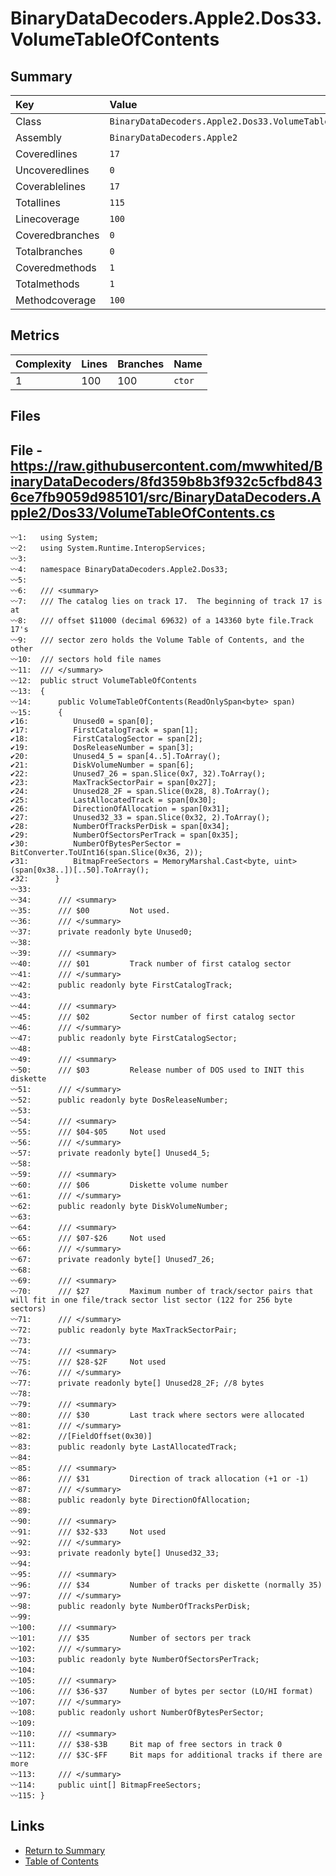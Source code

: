 ﻿# BinaryDataDecoders.Apple2.Dos33.VolumeTableOfContents

## Summary

| Key             | Value                                                   |
| :-------------- | :------------------------------------------------------ |
| Class           | `BinaryDataDecoders.Apple2.Dos33.VolumeTableOfContents` |
| Assembly        | `BinaryDataDecoders.Apple2`                             |
| Coveredlines    | `17`                                                    |
| Uncoveredlines  | `0`                                                     |
| Coverablelines  | `17`                                                    |
| Totallines      | `115`                                                   |
| Linecoverage    | `100`                                                   |
| Coveredbranches | `0`                                                     |
| Totalbranches   | `0`                                                     |
| Coveredmethods  | `1`                                                     |
| Totalmethods    | `1`                                                     |
| Methodcoverage  | `100`                                                   |

## Metrics

| Complexity | Lines | Branches | Name    |
| :--------- | :---- | :------- | :------ |
| 1          | 100   | 100      | `ctor`  |

## Files

## File - https://raw.githubusercontent.com/mwwhited/BinaryDataDecoders/8fd359b8b3f932c5cfbd8436ce7fb9059d985101/src/BinaryDataDecoders.Apple2/Dos33/VolumeTableOfContents.cs

```CSharp
〰1:   using System;
〰2:   using System.Runtime.InteropServices;
〰3:   
〰4:   namespace BinaryDataDecoders.Apple2.Dos33;
〰5:   
〰6:   /// <summary>
〰7:   /// The catalog lies on track 17.  The beginning of track 17 is at
〰8:   /// offset $11000 (decimal 69632) of a 143360 byte file.Track 17's
〰9:   /// sector zero holds the Volume Table of Contents, and the other
〰10:  /// sectors hold file names
〰11:  /// </summary>
〰12:  public struct VolumeTableOfContents
〰13:  {
〰14:      public VolumeTableOfContents(ReadOnlySpan<byte> span)
〰15:      {
✔16:          Unused0 = span[0];
✔17:          FirstCatalogTrack = span[1];
✔18:          FirstCatalogSector = span[2];
✔19:          DosReleaseNumber = span[3];
✔20:          Unused4_5 = span[4..5].ToArray();
✔21:          DiskVolumeNumber = span[6];
✔22:          Unused7_26 = span.Slice(0x7, 32).ToArray();
✔23:          MaxTrackSectorPair = span[0x27];
✔24:          Unused28_2F = span.Slice(0x28, 8).ToArray();
✔25:          LastAllocatedTrack = span[0x30];
✔26:          DirectionOfAllocation = span[0x31];
✔27:          Unused32_33 = span.Slice(0x32, 2).ToArray();
✔28:          NumberOfTracksPerDisk = span[0x34];
✔29:          NumberOfSectorsPerTrack = span[0x35];
✔30:          NumberOfBytesPerSector = BitConverter.ToUInt16(span.Slice(0x36, 2));
✔31:          BitmapFreeSectors = MemoryMarshal.Cast<byte, uint>(span[0x38..])[..50].ToArray();
✔32:      }
〰33:  
〰34:      /// <summary>
〰35:      /// $00         Not used.
〰36:      /// </summary>
〰37:      private readonly byte Unused0;
〰38:  
〰39:      /// <summary>
〰40:      /// $01         Track number of first catalog sector
〰41:      /// </summary>
〰42:      public readonly byte FirstCatalogTrack;
〰43:  
〰44:      /// <summary>
〰45:      /// $02         Sector number of first catalog sector
〰46:      /// </summary>
〰47:      public readonly byte FirstCatalogSector;
〰48:  
〰49:      /// <summary>
〰50:      /// $03         Release number of DOS used to INIT this diskette
〰51:      /// </summary>
〰52:      public readonly byte DosReleaseNumber;
〰53:  
〰54:      /// <summary>
〰55:      /// $04-$05     Not used
〰56:      /// </summary>
〰57:      private readonly byte[] Unused4_5;
〰58:  
〰59:      /// <summary>
〰60:      /// $06         Diskette volume number
〰61:      /// </summary>
〰62:      public readonly byte DiskVolumeNumber;
〰63:  
〰64:      /// <summary>
〰65:      /// $07-$26     Not used
〰66:      /// </summary>
〰67:      private readonly byte[] Unused7_26;
〰68:  
〰69:      /// <summary>
〰70:      /// $27         Maximum number of track/sector pairs that will fit in one file/track sector list sector (122 for 256 byte sectors)
〰71:      /// </summary>
〰72:      public readonly byte MaxTrackSectorPair;
〰73:  
〰74:      /// <summary>
〰75:      /// $28-$2F     Not used
〰76:      /// </summary>
〰77:      private readonly byte[] Unused28_2F; //8 bytes
〰78:  
〰79:      /// <summary>
〰80:      /// $30         Last track where sectors were allocated
〰81:      /// </summary>
〰82:      //[FieldOffset(0x30)]
〰83:      public readonly byte LastAllocatedTrack;
〰84:  
〰85:      /// <summary>
〰86:      /// $31         Direction of track allocation (+1 or -1)
〰87:      /// </summary>
〰88:      public readonly byte DirectionOfAllocation;
〰89:  
〰90:      /// <summary>
〰91:      /// $32-$33     Not used
〰92:      /// </summary>
〰93:      private readonly byte[] Unused32_33;
〰94:  
〰95:      /// <summary>
〰96:      /// $34         Number of tracks per diskette (normally 35)
〰97:      /// </summary>
〰98:      public readonly byte NumberOfTracksPerDisk;
〰99:  
〰100:     /// <summary>
〰101:     /// $35         Number of sectors per track
〰102:     /// </summary>
〰103:     public readonly byte NumberOfSectorsPerTrack;
〰104: 
〰105:     /// <summary>
〰106:     /// $36-$37     Number of bytes per sector (LO/HI format)
〰107:     /// </summary>
〰108:     public readonly ushort NumberOfBytesPerSector;
〰109: 
〰110:     /// <summary>
〰111:     /// $38-$3B     Bit map of free sectors in track 0
〰112:     /// $3C-$FF     Bit maps for additional tracks if there are more
〰113:     /// </summary>
〰114:     public uint[] BitmapFreeSectors;
〰115: }
```

## Links

* [Return to Summary](Summary.md)
* [Table of Contents](../TOC.md)

